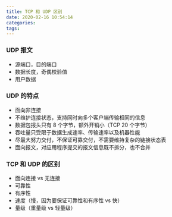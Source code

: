 ```yaml
---
title: TCP 和 UDP 区别
date: 2020-02-16 10:54:14
categories: 
tags:
---
```

### UDP 报文
- 源端口，目的端口
- 数据长度，奇偶校验值
- 用户数据

### UDP 的特点
- 面向非连接
- 不维护连接状态，支持同时向多个客户端传输相同的信息
- 数据包报头只有 8 个字节，额外开销小（TCP 20 个字节）
- 吞吐量只受限于数据生成速率、传输速率以及机器性能
- 尽最大努力交付，不保证可靠交付，不需要维持复杂的链接状态表
- 面向报文，对应用程序提交的报文信息既不拆分，也不合并

### TCP 和 UDP 的区别
- 面向连接 vs 无连接
- 可靠性
- 有序性
- 速度（慢，因为要保证可靠性和有序性 vs 快）
- 量级（重量级 vs 轻量级）